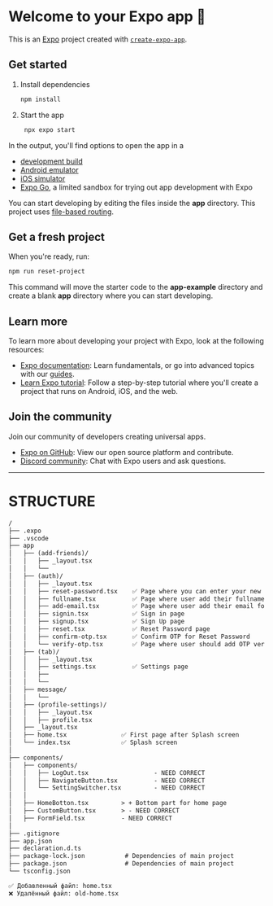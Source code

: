 # Welcome to your Expo app 👋

This is an [Expo](https://expo.dev) project created with [`create-expo-app`](https://www.npmjs.com/package/create-expo-app).

## Get started

1. Install dependencies

   ```bash
   npm install
   ```

2. Start the app

   ```bash
    npx expo start
   ```

In the output, you'll find options to open the app in a

- [development build](https://docs.expo.dev/develop/development-builds/introduction/)
- [Android emulator](https://docs.expo.dev/workflow/android-studio-emulator/)
- [iOS simulator](https://docs.expo.dev/workflow/ios-simulator/)
- [Expo Go](https://expo.dev/go), a limited sandbox for trying out app development with Expo

You can start developing by editing the files inside the **app** directory. This project uses [file-based routing](https://docs.expo.dev/router/introduction).

## Get a fresh project

When you're ready, run:

```bash
npm run reset-project
```

This command will move the starter code to the **app-example** directory and create a blank **app** directory where you can start developing.

## Learn more

To learn more about developing your project with Expo, look at the following resources:

- [Expo documentation](https://docs.expo.dev/): Learn fundamentals, or go into advanced topics with our [guides](https://docs.expo.dev/guides).
- [Learn Expo tutorial](https://docs.expo.dev/tutorial/introduction/): Follow a step-by-step tutorial where you'll create a project that runs on Android, iOS, and the web.

## Join the community

Join our community of developers creating universal apps.

- [Expo on GitHub](https://github.com/expo/expo): View our open source platform and contribute.
- [Discord community](https://chat.expo.dev): Chat with Expo users and ask questions.




___

# STRUCTURE

```diff
/
├── .expo
├── .vscode               
├── app
│   ├── (add-friends)/           
│   │   ├── _layout.tsx
│   │   └── 
│   ├── (auth)/
│   │   ├── _layout.tsx
│   │   ├── reset-password.tsx    ✅ Page where you can enter your new password 
│   │   ├── fullname.tsx          ✅ Page where user add their fullname 
│   │   ├── add-email.tsx         ✅ Page where user add their email for registration
│   │   ├── signin.tsx            ✅ Sign in page
│   │   ├── signup.tsx            ✅ Sign Up page
│   │   ├── reset.tsx             ✅ Reset Password page
│   │   ├── confirm-otp.tsx       ✅ Confirm OTP for Reset Password
│   │   └── verify-otp.tsx        ✅ Page where user should add OTP verify code 
│   ├── (tab)/           
│   │   ├── _layout.tsx
│   │   ├── settings.tsx          ✅ Settings page
│   │   ├── 
│   │   └── 
│   ├── message/
│   │   └── 
│   ├── (profile-settings)/
│   │   ├── _layout.tsx
│   │   ├── profile.tsx
│   ├── _layout.tsx       
│   ├── home.tsx               ✅ First page after Splash screen
│   └── index.tsx              ✅ Splash screen
│  
├── components/
│   ├── components/
│   │   ├── LogOut.tsx                  - NEED CORRECT 
│   │   ├── NavigateButton.tsx          - NEED CORRECT 
│   │   └── SettingSwitcher.tsx         - NEED CORRECT 
│   │
│   ├── HomeBotton.tsx         > + Bottom part for home page
│   ├── CustomButton.tsx       > - NEED CORRECT 
│   ├── FormField.tsx          - NEED CORRECT 
│ 
├── .gitignore
├── app.json
├── declaration.d.ts
├── package-lock.json           # Dependencies of main project
├── package.json                # Dependencies of main project
└── tsconfig.json

✅ Добавленный файл: home.tsx
❌ Удалённый файл: old-home.tsx
